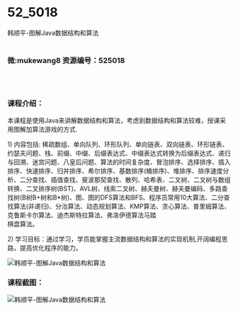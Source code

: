 # 52_5018
韩顺平-图解Java数据结构和算法
<br/></br>
<h3>微:mukewang8 资源编号：525018</h3>
<br/></br>
<h3>课程介绍：</h3>
<p>本课程是使用Java来讲解数据结构和<a title="查看与 算法 相关的文章" target="_blank">算法</a>，考虑到数据结构和算法较难，授课采用图解加算法游戏的方式.</p>
<p>1) 内容包括: 稀疏数组、单向队列、环形队列、单向链表、双向链表、环形链表、约瑟夫问题、栈、前缀、中缀、后缀表达式、中缀表达式转换为后缀表达式、递归与回溯、迷宫问题、八皇后问题、算法的时间复杂度、冒泡排序、选择排序、插入排序、快速排序、归并排序、希尔排序、基数排序(桶排序)、堆排序、排序速度分析、二分查找、插值查找、斐波那契查找、散列、哈希表、二叉树、二叉树与数组转换、二叉排序树(BST)、AVL树、线索二叉树、赫夫曼树、赫夫曼编码、多路查找树(B树B+树和B*树)、图、图的DFS算法和BFS、程序员常用10大算法、二分查找算法(非递归)、分治算法、动态规划算法、KMP算法、贪心算法、普里姆算法、克鲁斯卡尔算法、迪杰斯特拉算法、弗洛伊德算法马踏<br>
棋盘算法。</p>
<p>2) 学习目标：通过学习，学员能掌握主流数据结构和算法的实现机制,开阔编程思路，提高优化程序的能力。</p>
<p><img src="https://www.ko996.com/wp-content/uploads/img/2019/06/1-9-300x166.png" alt="韩顺平-图解Java数据结构和算法"></p>
<h3>课程截图：</h3>
<p><img src="https://www.ko996.com/wp-content/uploads/img/2019/06/3-4.png" alt="韩顺平-图解Java数据结构和算法"></p>
<p>&nbsp;</p>
